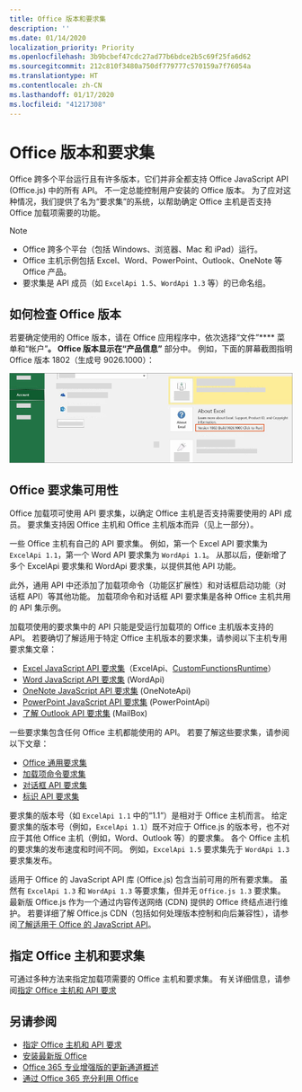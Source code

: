 ```yaml
---
title: Office 版本和要求集
description: ''
ms.date: 01/14/2020
localization_priority: Priority
ms.openlocfilehash: 3b9bcbef47cdc27ad77b6bdce2b5c69f25fa6d62
ms.sourcegitcommit: 212c810f3480a750df779777c570159a7f76054a
ms.translationtype: HT
ms.contentlocale: zh-CN
ms.lasthandoff: 01/17/2020
ms.locfileid: "41217308"
---
```

# <a name="office-versions-and-requirement-sets"></a>Office 版本和要求集

Office 跨多个平台运行且有许多版本，它们并非全都支持 Office JavaScript API (Office.js) 中的所有 API。 不一定总能控制用户安装的 Office 版本。  为了应对这种情况，我们提供了名为“要求集”的系统，以帮助确定 Office 主机是否支持 Office 加载项需要的功能。 

> [!NOTE]
> - Office 跨多个平台（包括 Windows、浏览器、Mac 和 iPad）运行。
> - Office 主机示例包括 Excel、Word、PowerPoint、Outlook、OneNote 等 Office 产品。  
> - 要求集是 API 成员（如 `ExcelApi 1.5`、`WordApi 1.3` 等）的已命名组。  

## <a name="how-to-check-your-office-version"></a>如何检查 Office 版本

若要确定使用的 Office 版本，请在 Office 应用程序中，依次选择“文件”**** 菜单和“帐户”****。 Office 版本显示在“产品信息”**** 部分中。 例如，下面的屏幕截图指明 Office 版本 1802（生成号 9026.1000）：

![检查 Office 版本](../images/office-version.png)

## <a name="office-requirement-sets-availability"></a>Office 要求集可用性

Office 加载项可使用 API 要求集，以确定 Office 主机是否支持需要使用的 API 成员。 要求集支持因 Office 主机和 Office 主机版本而异（见上一部分）。

一些 Office 主机有自己的 API 要求集。 例如，第一个 Excel API 要求集为 `ExcelApi 1.1`，第一个 Word API 要求集为 `WordApi 1.1`。 从那以后，便新增了多个 ExcelApi 要求集和 WordApi 要求集，以提供其他 API 功能。

此外，通用 API 中还添加了加载项命令（功能区扩展性）和对话框启动功能（对话框 API）等其他功能。 加载项命令和对话框 API 要求集是各种 Office 主机共用的 API 集示例。

加载项使用的要求集中的 API 只能是受运行加载项的 Office 主机版本支持的 API。 若要确切了解适用于特定 Office 主机版本的要求集，请参阅以下主机专用要求集文章：

- [Excel JavaScript API 要求集](/office/dev/add-ins/reference/requirement-sets/excel-api-requirement-sets)（ExcelApi、[CustomFunctionsRuntime](../excel/custom-functions-architecture.md)）
- [Word JavaScript API 要求集](/office/dev/add-ins/reference/requirement-sets/word-api-requirement-sets) (WordApi)
- [OneNote JavaScript API 要求集](/office/dev/add-ins/reference/requirement-sets/onenote-api-requirement-sets) (OneNoteApi)
- [PowerPoint JavaScript API 要求集](/office/dev/add-ins/reference/requirement-sets/powerpoint-api-requirement-sets) (PowerPointApi)
- [了解 Outlook API 要求集](/office/dev/add-ins/reference/requirement-sets/outlook-api-requirement-sets) (MailBox)

一些要求集包含任何 Office 主机都能使用的 API。 若要了解这些要求集，请参阅以下文章：

- [Office 通用要求集](/office/dev/add-ins/reference/requirement-sets/office-add-in-requirement-sets)
- [加载项命令要求集](/office/dev/add-ins/reference/requirement-sets/add-in-commands-requirement-sets)
- [对话框 API 要求集](/office/dev/add-ins/reference/requirement-sets/dialog-api-requirement-sets)
- [标识 API 要求集](/office/dev/add-ins/reference/requirement-sets/identity-api-requirement-sets)

要求集的版本号（如 `ExcelApi 1.1` 中的“1.1”）是相对于 Office 主机而言。 给定要求集的版本号（例如，`ExcelApi 1.1`）既不对应于 Office.js 的版本号，也不对应于其他 Office 主机（例如，Word、Outlook 等）的要求集。  各个 Office 主机的要求集的发布速度和时间不同。 例如，`ExcelApi 1.5` 要求集先于 `WordApi 1.3` 要求集发布。

适用于 Office 的 JavaScript API 库 (Office.js) 包含当前可用的所有要求集。 虽然有 `ExcelApi 1.3` 和 `WordApi 1.3` 等要求集，但并无 `Office.js 1.3` 要求集。 最新版 Office.js 作为一个通过内容传送网络 (CDN) 提供的 Office 终结点进行维护。 若要详细了解 Office.js CDN（包括如何处理版本控制和向后兼容性），请参阅[了解适用于 Office 的 JavaScript API](/office/dev/add-ins/develop/understanding-the-javascript-api-for-office)。

## <a name="specify-office-hosts-and-requirement-sets"></a>指定 Office 主机和要求集

可通过多种方法来指定加载项需要的 Office 主机和要求集。  有关详细信息，请参阅[指定 Office 主机和 API 要求](/office/dev/add-ins/develop/specify-office-hosts-and-api-requirements)

## <a name="see-also"></a>另请参阅

- [指定 Office 主机和 API 要求](/office/dev/add-ins/develop/specify-office-hosts-and-api-requirements)
- [安装最新版 Office](/office/dev/add-ins/develop/install-latest-office-version)
- [Office 365 专业增强版的更新通道概述](/deployoffice/overview-of-update-channels-for-office-365-proplus)
- [通过 Office 365 充分利用 Office](https://products.office.com/compare-all-microsoft-office-products?tab=2)
